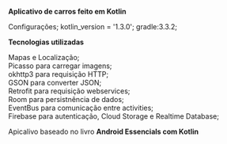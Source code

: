 <b>Aplicativo de carros feito em Kotlin</b>

Configurações;
kotlin_version = '1.3.0';
gradle:3.3.2;


<b>Tecnologias utilizadas</b>

Mapas e Localização;<br>
Picasso para carregar imagens;<br>
okhttp3 para requisição HTTP;<br>
GSON para converter JSON;<br>
Retrofit para requisição webservices;<br>
Room para persistnência de dados;<br>
EventBus para comunicação entre activities;<br>
Firebase para autenticação, Cloud Storage e Realtime Database;<br>

Apicalivo baseado no livro <b>Android Essencials com Kotlin</b>
